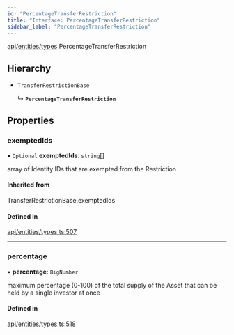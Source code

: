 ```yaml
---
id: "PercentageTransferRestriction"
title: "Interface: PercentageTransferRestriction"
sidebar_label: "PercentageTransferRestriction"
---
```


[api/entities/types](../../../../../modules/API/Entities/Types/Types.md).PercentageTransferRestriction

## Hierarchy

- `TransferRestrictionBase`

  ↳ **`PercentageTransferRestriction`**

## Properties

### exemptedIds

• `Optional` **exemptedIds**: `string`[]

array of Identity IDs that are exempted from the Restriction

#### Inherited from

TransferRestrictionBase.exemptedIds

#### Defined in

[api/entities/types.ts:507](https://github.com/PolymeshAssociation/polymesh-sdk/blob/fbf6882d0/src/api/entities/types.ts#L507)

___

### percentage

• **percentage**: `BigNumber`

maximum percentage (0-100) of the total supply of the Asset that can be held by a single investor at once

#### Defined in

[api/entities/types.ts:518](https://github.com/PolymeshAssociation/polymesh-sdk/blob/fbf6882d0/src/api/entities/types.ts#L518)
